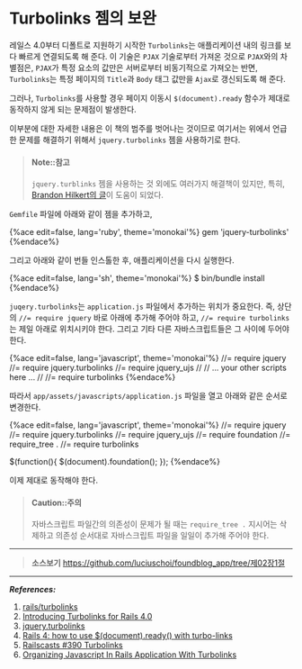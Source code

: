 # Turbolinks 젬의 보완

레일스 4.0부터 디폴트로 지원하기 시작한 `Turbolinks`는 애플리케이션 내의 링크를 보다 빠르게 연결되도록 해 준다. 이 기술은 `PJAX` 기술로부터 가져온 것으로 `PJAX`와의 차별점은, `PJAX`가 특정 요소의 값만은 서버로부터 비동기적으로 가져오는 반면, `Turbolinks`는 특정 페이지의 `Title`과 `Body` 태그 값만을 `Ajax`로 갱신되도록 해 준다.

그러나, `Turbolinks`를 사용할 경우 페이지 이동시 `$(document).ready` 함수가 제대로 동작하지 않게 되는 문제점이 발생한다.

이부분에 대한 자세한 내용은 이 책의 범주를 벗어나는 것이므로 여기서는 위에서 언급한 문제를 해결하기 위해서 `jquery.turbolinks` 젬을 사용하기로 한다.

> #### Note::참고
>
> `jquery.turblinks` 젬을 사용하는 것 외에도 여러가지 해결책이 있지만, 특히, [Brandon Hilkert의 글](http://brandonhilkert.com/blog/organizing-javascript-in-rails-application-with-turbolinks/)이 도움이 되었다.


`Gemfile` 파일에 아래와 같이 젬을 추가하고,

{%ace edit=false, lang='ruby', theme='monokai'%}
gem 'jquery-turbolinks'
{%endace%}

그리고 아래와 같이 번들 인스톨한 후, 애플리케이션을 다시 실행한다.

{%ace edit=false, lang='sh', theme='monokai'%}
$ bin/bundle install
{%endace%}

`juqery.turbolinks`는 `application.js` 파일에서 추가하는 위치가 중요한다. 즉, 상단의 `//= require jquery` 바로 아래에 추가해 주어야 하고, `//= require turbolinks`는 제일 아래로 위치시키야 한다. 그리고 기타 다른 자바스크립트들은 그 사이에 두어야 한다.

{%ace edit=false, lang='javascript', theme='monokai'%}
//= require jquery
//= require jquery.turbolinks
//= require jquery_ujs
//
// ... your other scripts here ...
//
//= require turbolinks
{%endace%}

따라서 `app/assets/javascripts/application.js` 파일을 열고 아래와 같은 순서로 변경한다.

{%ace edit=false, lang='javascript', theme='monokai'%}
//= require jquery
//= require jquery.turbolinks
//= require jquery_ujs
//= require foundation
//= require_tree .
//= require turbolinks

$(function(){ $(document).foundation(); });
{%endace%}

이제 제대로 동작해야 한다.

> #### Caution::주의
>
> 자바스크립트 파일간의 의존성이 문제가 될 때는 `require_tree .` 지시어는 삭제하고 의존성 순서대로 자바스크립트 파일을 일일이 추가해 주어야 한다.

---

> **소스보기** https://github.com/luciuschoi/foundblog_app/tree/제02장1절

---

_**References:**_

1. [rails/turbolinks](https://github.com/rails/turbolinks)
2. [Introducing Turbolinks for Rails 4.0](http://geekmonkey.org/articles/28-introducing-turbolinks-for-rails-4-0)
2. [jquery.turbolinks](https://github.com/rails/turbolinks#jqueryturbolinks)
3. [Rails 4: how to use $(document).ready() with turbo-links](http://stackoverflow.com/questions/18770517/rails-4-how-to-use-document-ready-with-turbo-links)
4. [Railscasts #390 Turbolinks](http://railscasts.com/episodes/390-turbolinks)
5. [Organizing Javascript In Rails Application With Turbolinks](http://brandonhilkert.com/blog/organizing-javascript-in-rails-application-with-turbolinks/)
